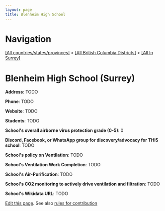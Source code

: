 ```yaml
---
layout: page
title: Blenheim High School
---
```

# Navigation

[[All countries/states/provinces]](../../..) > [[All British Columbia Districts]](../..) > [[All In Surrey]](..)

# Blenheim High School (Surrey)

**Address**: TODO

**Phone**: TODO

**Website**: TODO

**Students**: TODO

**School's overall airborne virus protection grade (0-5)**: 0

**Discord, Facebook, or WhatsApp group for discovery/advocacy for THIS school**: TODO

**School's policy on Ventilation**: TODO

**School's Ventilation Work Completion**: TODO

**School's Air-Purification**: TODO

**School's CO2 monitoring to actively drive ventilation and filtration**: TODO

**School's Wikidata URL**: TODO


[Edit this page](https://github.com/ventilate-schools/BC/edit/main/./Surrey/Blenheim_High_School.md). See also [rules for contribution](../../../contribution-rules/)
